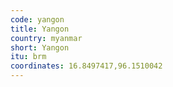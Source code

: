 ```yaml
---
code: yangon
title: Yangon
country: myanmar
short: Yangon
itu: brm
coordinates: 16.8497417,96.1510042
---
```

